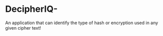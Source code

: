 # DecipherIQ-
An application that can identify the type of hash or encryption used in any given cipher text!
